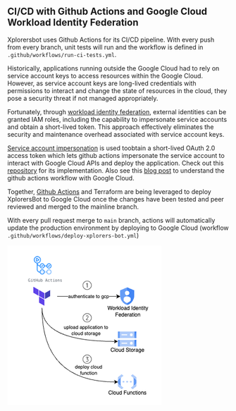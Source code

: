 ## CI/CD with Github Actions and Google Cloud Workload Identity Federation

Xplorersbot uses Github Actions for its CI/CD pipeline. With every push from every branch, unit tests will run and the workflow is defined in `.github/workflows/run-ci-tests.yml`.

Historically, applications running outside the Google Cloud had to rely on service account keys to access resources within the Google Cloud. However, as service account keys are long-lived credentials with permissions to interact and change the state of resources in the cloud, they pose a security threat if not managed appropriately.

Fortunately, through [workload identity federation](https://cloud.google.com/iam/docs/workload-identity-federation), external identities can be granted IAM roles, including the capability to impersonate service accounts and obtain a short-lived token. This approach effectively eliminates the security and maintenance overhead associated with service account keys.

[Service account impersonation](https://cloud.google.com/iam/docs/workload-identity-federation#impersonation) is used toobtain a short-lived OAuth 2.0 access token which lets github actions impersonate the service account to interact with Google Cloud APIs and deploy the application. Check out this [repository](https://github.com/xplorer-io/xplorers-gcloud-infra-bootstrap) for its implementation. Also see this [blog post](https://cloud.google.com/blog/products/identity-security/enabling-keyless-authentication-from-github-actions) to understand the github actions workflow with Google Cloud.

Together, [Github Actions](https://github.com/features/actions) and Terraform are being leveraged to deploy XplorersBot to Google Cloud once the changes have been tested and peer reviewed and merged to the mainline branch.

With every pull request merge to `main` branch, actions will automatically update the production environment by deploying to Google Cloud (workflow `.github/workflows/deploy-xplorers-bot.yml`)

![CI/CD](../assets/xplorers-bot-gcloud-actions-workflow.drawio.png)

